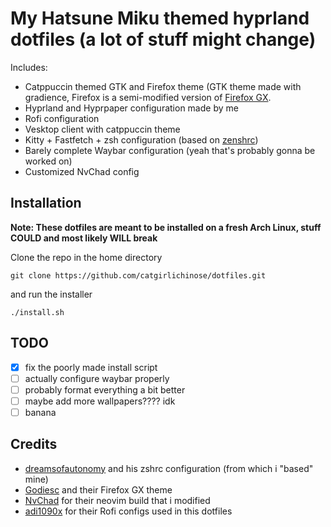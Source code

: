 # My Hatsune Miku themed hyprland dotfiles (a lot of stuff might change)

Includes:
- Catppuccin themed GTK and Firefox theme (GTK theme made with gradience, Firefox is a semi-modified version of [Firefox GX](https://github.com/Godiesc/firefox-gx).
- Hyprland and Hyprpaper configuration made by me
- Rofi configuration
- Vesktop client with catppuccin theme
- Kitty + Fastfetch + zsh configuration (based on [zenshrc](https://github.com/dreamsofautonomy/zensh/blob/))
- Barely complete Waybar configuration (yeah that's probably gonna be worked on)
- Customized NvChad config

## Installation

**Note: These dotfiles are meant to be installed on a fresh Arch Linux, stuff COULD and most likely WILL break**

Clone the repo in the home directory

    git clone https://github.com/catgirlichinose/dotfiles.git

and run the installer

    ./install.sh 
    
## TODO

- [x] fix the poorly made install script
- [ ] actually configure waybar properly
- [ ] probably format everything a bit better
- [ ] maybe add more wallpapers???? idk
- [ ] banana

## Credits
- [dreamsofautonomy](https://github.com/dreamsofautonomy) and his zshrc configuration (from which i "based" mine)
- [Godiesc](https://github.com/godiesc) and their Firefox GX theme
- [NvChad](https://github.com/NvChad) for their neovim build that i modified
- [adi1090x](https://github.com/adi1090x) for their Rofi configs used in this dotfiles
